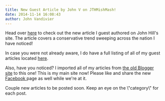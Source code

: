 ```yaml
---
title: New Guest Article by John V on JTHMishMash!
date: 2014-11-14 16:08:43
author: John Vandivier
---
```




<p>Head over <a href=\"http://jthmishmash.com/2013/06/26/guest-post-farm-bill-rejection-and-the-new-conservative-wildfire/\">here</a> to check out the new article I guest authored on John Hill's site. The article covers a conservative trend sweeping across the nation I have noticed!</p><p>In case you were not already aware, I do have a full listing of all of my guest articles located <a href=\"http://caeconomics.wordpress.com/2013/05/01/compilation-of-guest-articles-and-contact-information/\">here</a>.</p><p>Also, have you noticed? I imported all of my articles from <a href=\"thegenerallifeblog.blogspot.com\">the old Blogger site</a> to this one! This is my main site now! Please like and share the new <a href=\"https://www.facebook.com/thejohnvandivier\">Facebook </a>page as well while we're at it.</p><p>Couple new articles to be posted soon. Keep an eye on the \"category\" for each post.</p>